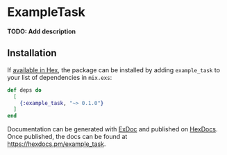 # ExampleTask

**TODO: Add description**

## Installation

If [available in Hex](https://hex.pm/docs/publish), the package can be installed
by adding `example_task` to your list of dependencies in `mix.exs`:

```elixir
def deps do
  [
    {:example_task, "~> 0.1.0"}
  ]
end
```

Documentation can be generated with [ExDoc](https://github.com/elixir-lang/ex_doc)
and published on [HexDocs](https://hexdocs.pm). Once published, the docs can
be found at <https://hexdocs.pm/example_task>.

